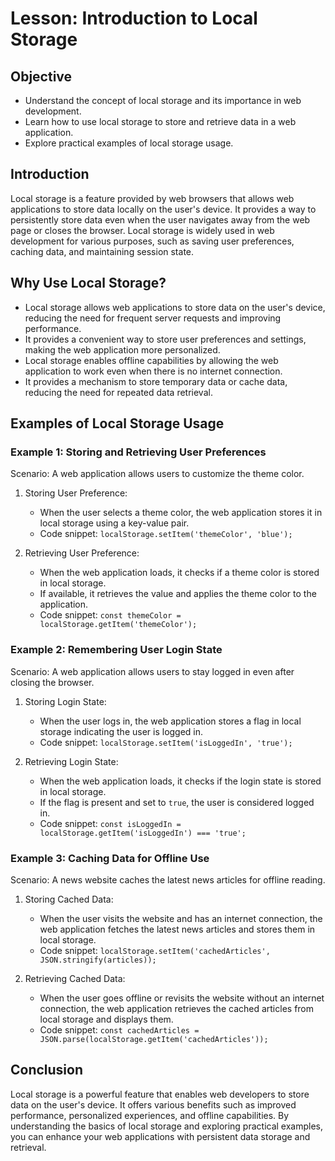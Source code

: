 # Lesson: Introduction to Local Storage

## Objective

- Understand the concept of local storage and its importance in web development.
- Learn how to use local storage to store and retrieve data in a web application.
- Explore practical examples of local storage usage.

## Introduction

Local storage is a feature provided by web browsers that allows web applications to store data locally on the user's device. It provides a way to persistently store data even when the user navigates away from the web page or closes the browser. Local storage is widely used in web development for various purposes, such as saving user preferences, caching data, and maintaining session state.

## Why Use Local Storage?

- Local storage allows web applications to store data on the user's device, reducing the need for frequent server requests and improving performance.
- It provides a convenient way to store user preferences and settings, making the web application more personalized.
- Local storage enables offline capabilities by allowing the web application to work even when there is no internet connection.
- It provides a mechanism to store temporary data or cache data, reducing the need for repeated data retrieval.

## Examples of Local Storage Usage

### Example 1: Storing and Retrieving User Preferences

Scenario: A web application allows users to customize the theme color.

1. Storing User Preference:

   - When the user selects a theme color, the web application stores it in local storage using a key-value pair.
   - Code snippet: `localStorage.setItem('themeColor', 'blue');`

2. Retrieving User Preference:
   - When the web application loads, it checks if a theme color is stored in local storage.
   - If available, it retrieves the value and applies the theme color to the application.
   - Code snippet: `const themeColor = localStorage.getItem('themeColor');`

### Example 2: Remembering User Login State

Scenario: A web application allows users to stay logged in even after closing the browser.

1. Storing Login State:

   - When the user logs in, the web application stores a flag in local storage indicating the user is logged in.
   - Code snippet: `localStorage.setItem('isLoggedIn', 'true');`

2. Retrieving Login State:
   - When the web application loads, it checks if the login state is stored in local storage.
   - If the flag is present and set to `true`, the user is considered logged in.
   - Code snippet: `const isLoggedIn = localStorage.getItem('isLoggedIn') === 'true';`

### Example 3: Caching Data for Offline Use

Scenario: A news website caches the latest news articles for offline reading.

1. Storing Cached Data:

   - When the user visits the website and has an internet connection, the web application fetches the latest news articles and stores them in local storage.
   - Code snippet: `localStorage.setItem('cachedArticles', JSON.stringify(articles));`

2. Retrieving Cached Data:
   - When the user goes offline or revisits the website without an internet connection, the web application retrieves the cached articles from local storage and displays them.
   - Code snippet: `const cachedArticles = JSON.parse(localStorage.getItem('cachedArticles'));`

## Conclusion

Local storage is a powerful feature that enables web developers to store data on the user's device. It offers various benefits such as improved performance, personalized experiences, and offline capabilities. By understanding the basics of local storage and exploring practical examples, you can enhance your web applications with persistent data storage and retrieval.
